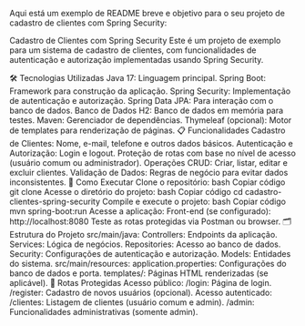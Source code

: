 
Aqui está um exemplo de README breve e objetivo para o seu projeto de cadastro de clientes com Spring Security:

Cadastro de Clientes com Spring Security
Este é um projeto de exemplo para um sistema de cadastro de clientes, com funcionalidades de autenticação e autorização implementadas usando Spring Security.

🛠️ Tecnologias Utilizadas
Java 17: Linguagem principal.
Spring Boot: Framework para construção da aplicação.
Spring Security: Implementação de autenticação e autorização.
Spring Data JPA: Para interação com o banco de dados.
Banco de Dados H2: Banco de dados em memória para testes.
Maven: Gerenciador de dependências.
Thymeleaf (opcional): Motor de templates para renderização de páginas.
📋 Funcionalidades
Cadastro de Clientes:
Nome, e-mail, telefone e outros dados básicos.
Autenticação e Autorização:
Login e logout.
Proteção de rotas com base no nível de acesso (usuário comum ou administrador).
Operações CRUD:
Criar, listar, editar e excluir clientes.
Validação de Dados:
Regras de negócio para evitar dados inconsistentes.
🚀 Como Executar
Clone o repositório:
bash
Copiar código
git clone <link-do-repositorio>
Acesse o diretório do projeto:
bash
Copiar código
cd cadastro-clientes-spring-security
Compile e execute o projeto:
bash
Copiar código
mvn spring-boot:run
Acesse a aplicação:
Front-end (se configurado): http://localhost:8080
Teste as rotas protegidas via Postman ou browser.
🗂 Estrutura do Projeto
src/main/java:
Controllers: Endpoints da aplicação.
Services: Lógica de negócios.
Repositories: Acesso ao banco de dados.
Security: Configurações de autenticação e autorização.
Models: Entidades do sistema.
src/main/resources:
application.properties: Configurações do banco de dados e porta.
templates/: Páginas HTML renderizadas (se aplicável).
🔐 Rotas Protegidas
Acesso público:
/login: Página de login.
/register: Cadastro de novos usuários (opcional).
Acesso autenticado:
/clientes: Listagem de clientes (usuário comum e admin).
/admin: Funcionalidades administrativas (somente admin).
